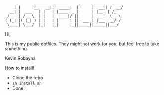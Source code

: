 ```
     _       _______  _______    _      _____   _____
    | |     |__   __||  _____|  | |    |  ___| /  __/
  __| |  ___   | |   | |____  _ | |    | |__  | /_
 / _  | / _ \  | |   |  ____|/ || |    |  __|  \__ \
( (_| |( (_| ) | |   | |     | || |___ | |___  __/ /
 \____| \___/  |_|   |_|     |_||_____||_____||___/

```

Hi,

This is my public dotfiles. They might not work for you, but feel free to take something.

Kevin Robayna

How to install!

* Clone the repo
* `sh install.sh`
* Done!
